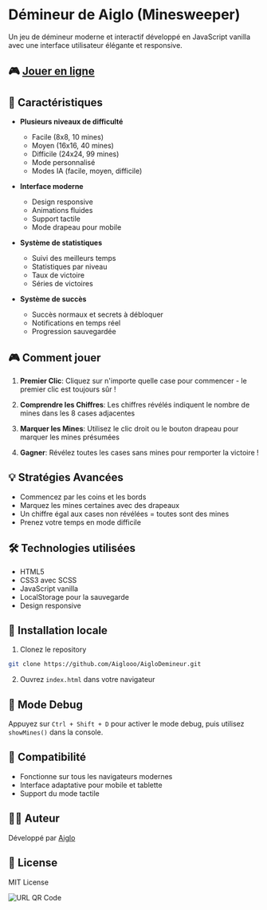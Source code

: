 

# Démineur de Aiglo (Minesweeper)

Un jeu de démineur moderne et interactif développé en JavaScript vanilla avec une interface utilisateur élégante et responsive.


## 🎮 [Jouer en ligne](https://aiglooo.github.io/AigloDemineur/)

## 🎯 Caractéristiques

- **Plusieurs niveaux de difficulté**

  - Facile (8x8, 10 mines)
  - Moyen (16x16, 40 mines)
  - Difficile (24x24, 99 mines)
  - Mode personnalisé
  - Modes IA (facile, moyen, difficile)

- **Interface moderne**

  - Design responsive
  - Animations fluides
  - Support tactile
  - Mode drapeau pour mobile

- **Système de statistiques**

  - Suivi des meilleurs temps
  - Statistiques par niveau
  - Taux de victoire
  - Séries de victoires

- **Système de succès**
  - Succès normaux et secrets à débloquer
  - Notifications en temps réel
  - Progression sauvegardée

## 🎮 Comment jouer

1. **Premier Clic**: Cliquez sur n'importe quelle case pour commencer - le premier clic est toujours sûr !

2. **Comprendre les Chiffres**: Les chiffres révélés indiquent le nombre de mines dans les 8 cases adjacentes

3. **Marquer les Mines**: Utilisez le clic droit ou le bouton drapeau pour marquer les mines présumées

4. **Gagner**: Révélez toutes les cases sans mines pour remporter la victoire !

## 💡 Stratégies Avancées

- Commencez par les coins et les bords
- Marquez les mines certaines avec des drapeaux
- Un chiffre égal aux cases non révélées = toutes sont des mines
- Prenez votre temps en mode difficile

## 🛠️ Technologies utilisées

- HTML5
- CSS3 avec SCSS
- JavaScript vanilla
- LocalStorage pour la sauvegarde
- Design responsive

## 🔧 Installation locale

1. Clonez le repository

```bash
git clone https://github.com/Aiglooo/AigloDemineur.git
```

2. Ouvrez `index.html` dans votre navigateur

## 🎯 Mode Debug

Appuyez sur `Ctrl + Shift + D` pour activer le mode debug, puis utilisez `showMines()` dans la console.

## 📱 Compatibilité

- Fonctionne sur tous les navigateurs modernes
- Interface adaptative pour mobile et tablette
- Support du mode tactile

## 👨‍💻 Auteur

Développé par [Aiglo](https://github.com/Aiglooo)

## 📝 License

MIT License


![URL QR Code](https://github.com/user-attachments/assets/51d75d08-98f7-4d1d-8ae0-130ad89f0758)
